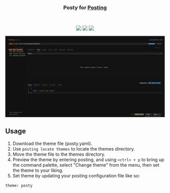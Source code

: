 
<h3 align="center">
 Posty for <a href="https://github.com/darrenburns/posting">Posting</a>
</h3>
<br />
<p align="center">
 <a href="https://github.com/bobby-valenzuela/posty-theme/stargazers"><img src="https://img.shields.io/github/stars/bobby-valenzuela/posty-theme?colorA=363a4f&colorB=b7bdf8&style=for-the-badge"></a>
 <a href="https://github.com/bobby-valenzuela/posty-theme/issues"><img src="https://img.shields.io/github/issues/bobby-valenzuela/posty-theme?colorA=363a4f&colorB=f5a97f&style=for-the-badge"></a>
 <a href="https://github.com/bobby-valenzuela/posty-theme/contributors"><img src="https://img.shields.io/github/contributors/bobby-valenzuela/posty-theme?colorA=363a4f&colorB=a6da95&style=for-the-badge"></a>
</p>

<p align="center">
 <img src="demo.png"/>
</p>


## Usage

1. Download the theme file (posty.yaml).
2. Use `posting locate themes` to locate the themes directory.
3. Move the theme file to the themes directory.
4. Preview the theme by entering posting, and using `<ctrl> + p` to bring up the command palette, select "Change theme" from the menu, then set the theme to your liking.
5. Set theme by updating your posting configuration file like so:
```bash
theme: posty
```
   

